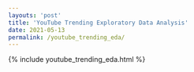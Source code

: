 ```yaml
---
layouts: 'post'
title: 'YouTube Trending Exploratory Data Analysis'
date: 2021-05-13
permalink: /youtube_trending_eda/
---
```


{% include youtube_trending_eda.html %}
